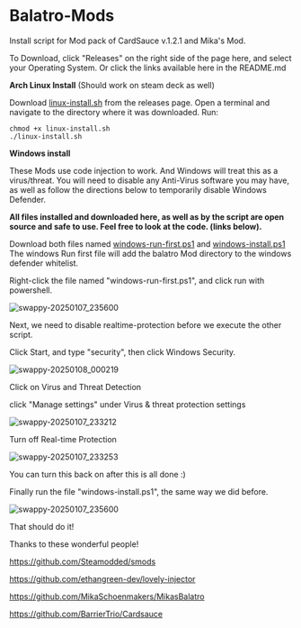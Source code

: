 # Balatro-Mods
Install script for Mod pack of CardSauce v.1.2.1 and Mika's Mod. 

To Download, click "Releases" on the right side of the page here, and select your Operating System.
Or click the links available here in the README.md

<b>Arch Linux Install</b> (Should work on steam deck as well)

Download [linux-install.sh](https://github.com/gutter-onion/Balatro-Mods/releases/download/mods/linux-install.sh) from the releases page. Open a terminal and navigate to
the directory where it was downloaded. 
Run:
```
chmod +x linux-install.sh
./linux-install.sh

```

<b>Windows install</b>

These Mods use code injection to work. And Windows will treat this as a virus/threat. You will need to disable any
Anti-Virus software you may have, as well as follow the directions below to temporarily disable Windows Defender.

<B>All files installed and downloaded here, as well as by the script are open source and safe to use. Feel free to
look at the code. (links below).</B>


Download both files named [windows-run-first.ps1](https://github.com/gutter-onion/Balatro-Mods/releases/download/mods/windows-run-first.ps1) and [windows-install.ps1](https://github.com/gutter-onion/Balatro-Mods/releases/download/mods/windows-install.ps1)
The windows Run first file will add the balatro Mod directory to the windows defender whitelist.

Right-click the file named "windows-run-first.ps1", and click run with powershell.

![swappy-20250107_235600](https://github.com/user-attachments/assets/95aa4b78-d394-4365-8961-9b80e4dd13d0)

Next, we need to disable realtime-protection before we execute the other script.

Click Start, and type "security", then click Windows Security.

![swappy-20250108_000219](https://github.com/user-attachments/assets/b373f797-8f59-4433-9e06-0afc2ec123f4)

Click on Virus and Threat Detection

click "Manage settings" under Virus & threat protection settings

![swappy-20250107_233212](https://github.com/user-attachments/assets/c258cded-be78-4147-ad4a-99b7f62ca9a2)

Turn off Real-time Protection

![swappy-20250107_233253](https://github.com/user-attachments/assets/6781a1db-707c-4b26-9e13-4f1410378a03)

You can turn this back on after this is all done :) 

Finally run the file "windows-install.ps1", the same way we did before.

![swappy-20250107_235600](https://github.com/user-attachments/assets/1cce7d58-82de-486e-bdf6-c08fe9e4833e)

That should do it!

 
Thanks to these wonderful people!


https://github.com/Steamodded/smods

https://github.com/ethangreen-dev/lovely-injector

https://github.com/MikaSchoenmakers/MikasBalatro

https://github.com/BarrierTrio/Cardsauce




